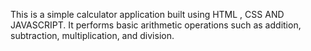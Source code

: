 This is a simple calculator application built using HTML , CSS AND JAVASCRIPT. It performs basic arithmetic operations such as addition, subtraction, multiplication, and division.
